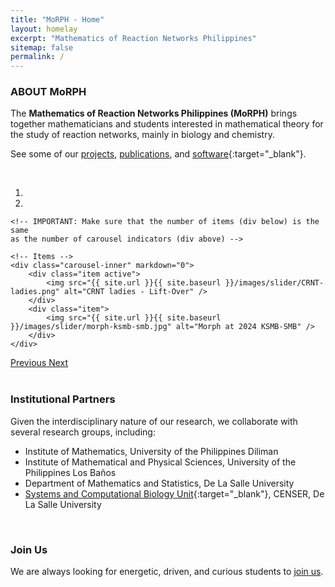 ```yaml
---
title: "MoRPH - Home"
layout: homelay
excerpt: "Mathematics of Reaction Networks Philippines"
sitemap: false
permalink: /
---
```


### ABOUT MoRPH

The **Mathematics of Reaction Networks Philippines (MoRPH)** brings together mathematicians and students interested in mathematical theory for the study of reaction networks, mainly in biology and chemistry.

See some of our [projects](projects), [publications](publications), and [software](http://github.com/morph-2013){:target="\_blank"}.

<br>

<div markdown="0" id="carousel" class="carousel slide" data-ride="carousel" data-interval="4000" data-pause="hover">
    <!-- Menu -->
    <ol class="carousel-indicators">
        <li data-target="#carousel" data-slide-to="0" class="active"></li>
        <li data-target="#carousel" data-slide-to="1"></li>
        <!-- <li data-target="#carousel" data-slide-to="4"></li>
        <li data-target="#carousel" data-slide-to="5"></li> -->
    </ol>

    <!-- IMPORTANT: Make sure that the number of items (div below) is the same
    as the number of carousel indicators (div above) -->

    <!-- Items -->
    <div class="carousel-inner" markdown="0">
        <div class="item active">
            <img src="{{ site.url }}{{ site.baseurl }}/images/slider/CRNT-ladies.png" alt="CRNT ladies - Lift-Over" />
        </div>
        <div class="item">
            <img src="{{ site.url }}{{ site.baseurl }}/images/slider/morph-ksmb-smb.jpg" alt="Morph at 2024 KSMB-SMB" />
        </div>
    </div>

  <a class="left carousel-control" href="#carousel" role="button" data-slide="prev">
    <span class="glyphicon glyphicon-chevron-left" aria-hidden="true"></span>
    <span class="sr-only">Previous</span>
  </a>
  <a class="right carousel-control" href="#carousel" role="button" data-slide="next">
    <span class="glyphicon glyphicon-chevron-right" aria-hidden="true"></span>
    <span class="sr-only">Next</span>
  </a>
</div>

<br>

### Institutional Partners

Given the interdisciplinary nature of our research, we collaborate with several research groups, including:

-   Institute of Mathematics, University of the Philippines Diliman
-   Institute of Mathematical and Physical Sciences, University of the Philippines Los Baños
-   Department of Mathematics and Statistics, De La Salle University
-   [Systems and Computational Biology Unit](https://dlsu-scomb.github.io/){:target="\_blank"}, CENSER, De La Salle University

<br>

### Join Us

We are always looking for energetic, driven, and curious students to [join us](join_us).

